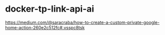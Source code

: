 # docker-tp-link-api-ai
https://medium.com/@saracraba/how-to-create-a-custom-private-google-home-action-260e2c512fc#.vsspc8tsk
